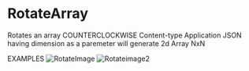 # RotateArray
Rotates an array COUNTERCLOCKWISE
Content-type Application JSON
having dimension as a paremeter will generate 2d Array NxN

EXAMPLES
![RotateImage](https://user-images.githubusercontent.com/92694672/138984539-6c785284-5777-4ead-8bde-4f4bf03ba6ec.png)
![Rotateimage2](https://user-images.githubusercontent.com/92694672/138984640-5b0662ec-f6a1-4863-bda1-b8ba6eb70004.png)
